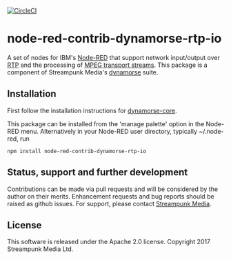 [![CircleCI](https://circleci.com/gh/Streampunk/node-red-contrib-dynamorse-rtp-io.svg?style=shield&circle-token=:circle-token)](https://circleci.com/gh/Streampunk/node-red-contrib-dynamorse-rtp-io)
# node-red-contrib-dynamorse-rtp-io

A set of nodes for IBM's [Node-RED](http://nodered.org) that support network input/output over [RTP](https://en.wikipedia.org/wiki/Real-time_Transport_Protocol) and the processing of [MPEG transport streams](https://en.wikipedia.org/wiki/MPEG_transport_stream). This package is a component of Streampunk Media's [dynamorse](https://github.com/Streampunk/node-red-contrib-dynamorse-core#readme) suite.

## Installation

First follow the installation instructions for [dynamorse-core](https://github.com/Streampunk/node-red-contrib-dynamorse-core#readme).

This package can be installed from the 'manage palette' option in the Node-RED menu. Alternatively in your Node-RED user directory, typically ~/.node-red, run

    npm install node-red-contrib-dynamorse-rtp-io

## Status, support and further development

Contributions can be made via pull requests and will be considered by the author on their merits. Enhancement requests and bug reports should be raised as github issues. For support, please contact [Streampunk Media](http://www.streampunk.media/).

## License

This software is released under the Apache 2.0 license. Copyright 2017 Streampunk Media Ltd.
